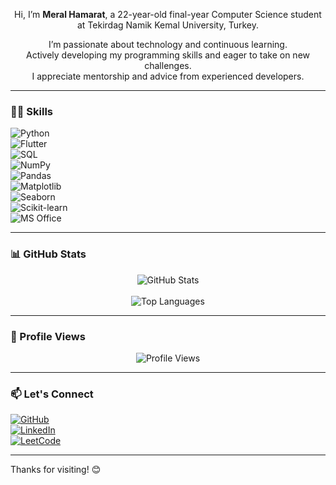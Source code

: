 <p align="center">
  Hi, I’m <b>Meral Hamarat</b>, a 22-year-old final-year Computer Science student at Tekirdag Namik Kemal University, Turkey.
</p>

<p align="center">
  I’m passionate about technology and continuous learning.<br>
  Actively developing my programming skills and eager to take on new challenges.<br>
  I appreciate mentorship and advice from experienced developers.
</p>

---

### 👩‍💻 Skills

![Python](https://img.shields.io/badge/Python-3670A0?style=for-the-badge&logo=python&logoColor=ffdd54)  
![Flutter](https://img.shields.io/badge/Flutter-02569B?style=for-the-badge&logo=flutter&logoColor=white)  
![SQL](https://img.shields.io/badge/SQL-4479A1?style=for-the-badge&logo=sqlite&logoColor=white)  
![NumPy](https://img.shields.io/badge/NumPy-013243?style=for-the-badge&logo=numpy&logoColor=white)  
![Pandas](https://img.shields.io/badge/Pandas-150458?style=for-the-badge&logo=pandas&logoColor=white)  
![Matplotlib](https://img.shields.io/badge/Matplotlib-11557C?style=for-the-badge&logo=matplotlib&logoColor=white)  
![Seaborn](https://img.shields.io/badge/Seaborn-1A2F5B?style=for-the-badge&logo=seaborn&logoColor=white)  
![Scikit-learn](https://img.shields.io/badge/Scikit--learn-F7931E?style=for-the-badge&logo=scikitlearn&logoColor=white)  
![MS Office](https://img.shields.io/badge/MS%20Office-D83B01?style=for-the-badge&logo=microsoftoffice&logoColor=white)  

---

### 📊 GitHub Stats

<div align="center">
  <img src="https://github-readme-stats.vercel.app/api?username=meralhamarat&show_icons=true&theme=radical&hide_title=true&count_private=true&include_all_commits=true&hide_border=true" alt="GitHub Stats" />
  <br><br>
  <img src="https://github-readme-stats.vercel.app/api/top-langs/?username=meralhamarat&layout=compact&theme=radical&hide_border=true" alt="Top Languages" />
</div>

---

### 👀 Profile Views

<p align="center">
  <img src="https://komarev.com/ghpvc/?username=meralhamarat&style=flat-square" alt="Profile Views" />
</p>

---

### 📫 Let's Connect

[![GitHub](https://img.shields.io/badge/GitHub-meralhamarat-181717?style=for-the-badge&logo=github&logoColor=white)](https://github.com/meralhamarat)  
[![LinkedIn](https://img.shields.io/badge/LinkedIn-Meral%20Hamarat-blue?style=for-the-badge&logo=linkedin&logoColor=white)](https://www.linkedin.com/in/meral-hamarata2702b252/)  
[![LeetCode](https://img.shields.io/badge/LeetCode-meralhamarat-FFA116?style=for-the-badge&logo=leetcode&logoColor=black)](https://leetcode.com/u/meralhamarat/)

---

Thanks for visiting! 😊
